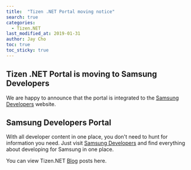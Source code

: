 ```yaml
---
title:  "Tizen .NET Portal moving notice"
search: true
categories:
  - Tizen.NET
last_modified_at: 2019-01-31
author: Jay Cho
toc: true
toc_sticky: true
---
```


## Tizen .NET Portal is moving to Samsung Developers

We are happy to announce that the portal is integrated to the [Samsung Developers](https://developer.samsung.com/) website.

## Samsung Developers Portal
With all developer content in one place, you don't need to hunt for information you need. Just visit [Samsung Developers](https://developer.samsung.com/) and find everything about developing for Samsung in one place. 

You can view Tizen.NET [Blog](https://developer.samsung.com/blog/en-us/) posts here.
